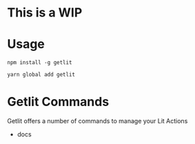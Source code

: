 # This is a WIP

# Usage

```
npm install -g getlit

yarn global add getlit
```

# Getlit Commands

Getlit offers a number of commands to manage your Lit Actions

- docs 